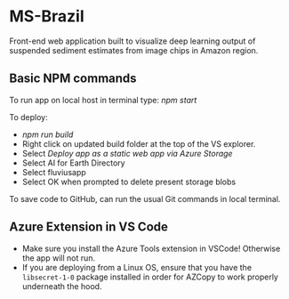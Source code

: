 # MS-Brazil
Front-end web application built to visualize deep learning output of suspended sediment estimates from image chips in Amazon region. 

## Basic NPM commands
To run app on local host in terminal type: *npm start*

To deploy:
- *npm run build*
- Right click on updated build folder at the top of the VS explorer.
- Select *Deploy app as a static web app via Azure Storage*
- Select AI for Earth Directory
- Select fluviusapp
- Select OK when prompted to delete present storage blobs

To save code to GitHub, can run the usual Git commands in local terminal.

## Azure Extension in VS Code
- Make sure you install the Azure Tools extension in VSCode! Otherwise the app will not run.
- If you are deploying from a Linux OS, ensure that you have the `libsecret-1-0` package installed in order for AZCopy to work properly underneath the hood.
